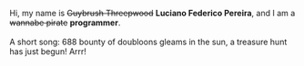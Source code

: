 Hi, my name is ~~Guybrush Threepwood~~ **Luciano Federico Pereira**, and I am a ~~wannabe pirate~~ **programmer**.<br><br>A short song: 688 bounty of doubloons gleams in the sun, a treasure hunt has just begun! Arrr!
